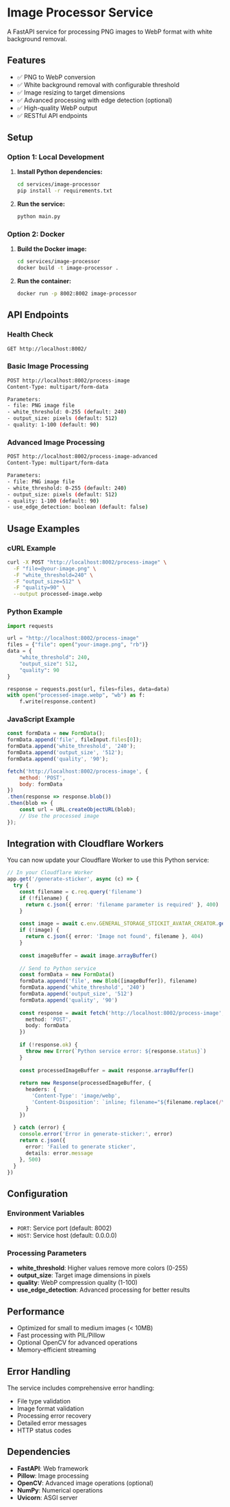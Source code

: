 # Image Processor Service

A FastAPI service for processing PNG images to WebP format with white background removal.

## Features

- ✅ PNG to WebP conversion
- ✅ White background removal with configurable threshold
- ✅ Image resizing to target dimensions
- ✅ Advanced processing with edge detection (optional)
- ✅ High-quality WebP output
- ✅ RESTful API endpoints

## Setup

### Option 1: Local Development

1. **Install Python dependencies:**
   ```bash
   cd services/image-processor
   pip install -r requirements.txt
   ```

2. **Run the service:**
   ```bash
   python main.py
   ```

### Option 2: Docker

1. **Build the Docker image:**
   ```bash
   cd services/image-processor
   docker build -t image-processor .
   ```

2. **Run the container:**
   ```bash
   docker run -p 8002:8002 image-processor
   ```

## API Endpoints

### Health Check
```bash
GET http://localhost:8002/
```

### Basic Image Processing
```bash
POST http://localhost:8002/process-image
Content-Type: multipart/form-data

Parameters:
- file: PNG image file
- white_threshold: 0-255 (default: 240)
- output_size: pixels (default: 512)
- quality: 1-100 (default: 90)
```

### Advanced Image Processing
```bash
POST http://localhost:8002/process-image-advanced
Content-Type: multipart/form-data

Parameters:
- file: PNG image file
- white_threshold: 0-255 (default: 240)
- output_size: pixels (default: 512)
- quality: 1-100 (default: 90)
- use_edge_detection: boolean (default: false)
```

## Usage Examples

### cURL Example
```bash
curl -X POST "http://localhost:8002/process-image" \
  -F "file=@your-image.png" \
  -F "white_threshold=240" \
  -F "output_size=512" \
  -F "quality=90" \
  --output processed-image.webp
```

### Python Example
```python
import requests

url = "http://localhost:8002/process-image"
files = {"file": open("your-image.png", "rb")}
data = {
    "white_threshold": 240,
    "output_size": 512,
    "quality": 90
}

response = requests.post(url, files=files, data=data)
with open("processed-image.webp", "wb") as f:
    f.write(response.content)
```

### JavaScript Example
```javascript
const formData = new FormData();
formData.append('file', fileInput.files[0]);
formData.append('white_threshold', '240');
formData.append('output_size', '512');
formData.append('quality', '90');

fetch('http://localhost:8002/process-image', {
    method: 'POST',
    body: formData
})
.then(response => response.blob())
.then(blob => {
    const url = URL.createObjectURL(blob);
    // Use the processed image
});
```

## Integration with Cloudflare Workers

You can now update your Cloudflare Worker to use this Python service:

```typescript
// In your Cloudflare Worker
app.get('/generate-sticker', async (c) => {
  try {
    const filename = c.req.query('filename')
    if (!filename) {
      return c.json({ error: 'filename parameter is required' }, 400)
    }
    
    const image = await c.env.GENERAL_STORAGE_STICKIT_AVATAR_CREATOR.get(filename)
    if (!image) {
      return c.json({ error: 'Image not found', filename }, 404)
    }
    
    const imageBuffer = await image.arrayBuffer()
    
    // Send to Python service
    const formData = new FormData()
    formData.append('file', new Blob([imageBuffer]), filename)
    formData.append('white_threshold', '240')
    formData.append('output_size', '512')
    formData.append('quality', '90')
    
    const response = await fetch('http://localhost:8002/process-image', {
      method: 'POST',
      body: formData
    })
    
    if (!response.ok) {
      throw new Error(`Python service error: ${response.status}`)
    }
    
    const processedImageBuffer = await response.arrayBuffer()
    
    return new Response(processedImageBuffer, {
      headers: { 
        'Content-Type': 'image/webp',
        'Content-Disposition': `inline; filename="${filename.replace(/\.[^/.]+$/, '')}-sticker.webp"`
      }
    })
    
  } catch (error) {
    console.error('Error in generate-sticker:', error)
    return c.json({ 
      error: 'Failed to generate sticker', 
      details: error.message
    }, 500)
  }
})
```

## Configuration

### Environment Variables
- `PORT`: Service port (default: 8002)
- `HOST`: Service host (default: 0.0.0.0)

### Processing Parameters
- **white_threshold**: Higher values remove more colors (0-255)
- **output_size**: Target image dimensions in pixels
- **quality**: WebP compression quality (1-100)
- **use_edge_detection**: Advanced processing for better results

## Performance

- Optimized for small to medium images (< 10MB)
- Fast processing with PIL/Pillow
- Optional OpenCV for advanced operations
- Memory-efficient streaming

## Error Handling

The service includes comprehensive error handling:
- File type validation
- Image format validation
- Processing error recovery
- Detailed error messages
- HTTP status codes

## Dependencies

- **FastAPI**: Web framework
- **Pillow**: Image processing
- **OpenCV**: Advanced image operations (optional)
- **NumPy**: Numerical operations
- **Uvicorn**: ASGI server
